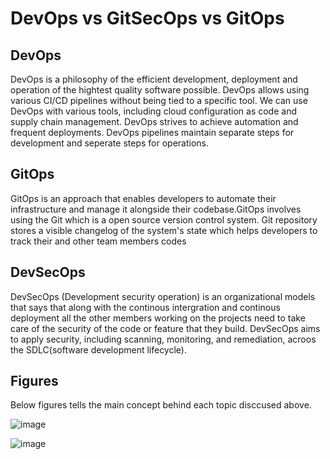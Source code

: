 # DevOps vs GitSecOps vs GitOps

## DevOps
DevOps is a philosophy of the efficient development, deployment and operation of the hightest quality software possible. DevOps allows using various CI/CD pipelines 
without being tied to a specific tool. We can use DevOps with various tools, including cloud configuration as code and supply chain management. DevOps strives to achieve
automation and frequent deployments. DevOps pipelines maintain separate steps for development and seperate steps for operations.

## GitOps
GitOps is an approach that enables developers to automate their infrastructure and manage it alongside their codebase.GitOps involves using the Git which is a open source
version control system.  Git repository stores a visible changelog of the system's state which helps developers to track their and other team members codes

## DevSecOps
DevSecOps (Development security operation) is an organizational models that says that along with the continous intergration and continous deployment all the other members working on the projects need to take care of the security of the code or feature that they build. DevSecOps aims to apply security, including scanning, monitoring, and remediation, acroos the SDLC(software development lifecycle).

## Figures
Below figures tells the main concept behind each topic disccused above.

![image](https://user-images.githubusercontent.com/46097990/189820605-8fd17deb-8851-4f55-9046-c5e13c0a5e7a.png)

![image](https://user-images.githubusercontent.com/46097990/189820872-f8bbb820-f44f-4f27-8b48-04f5bf59887f.png)

